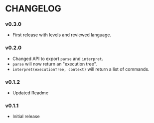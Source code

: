 # CHANGELOG

### v0.3.0
- First release with levels and reviewed language.

### v0.2.0
- Changed API to export `parse` and `interpret`.
- `parse` will now return an "execution tree".
- `interpret(executionTree, context)` will return a list of commands.

### v0.1.2
- Updated Readme

### v0.1.1
- Initial release

